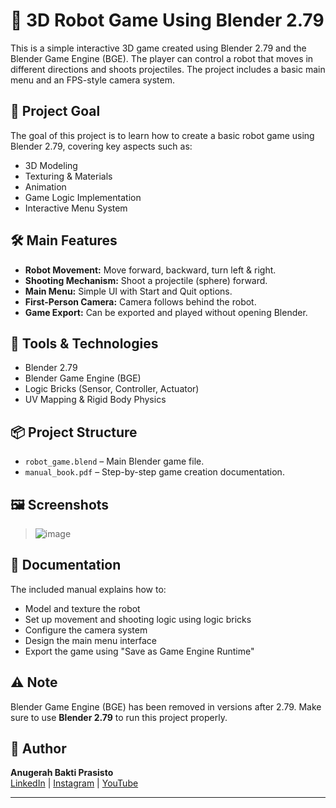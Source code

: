 # 🤖 3D Robot Game Using Blender 2.79

This is a simple interactive 3D game created using Blender 2.79 and the Blender Game Engine (BGE). The player can control a robot that moves in different directions and shoots projectiles. The project includes a basic main menu and an FPS-style camera system.

## 🎯 Project Goal

The goal of this project is to learn how to create a basic robot game using Blender 2.79, covering key aspects such as:

- 3D Modeling
- Texturing & Materials
- Animation
- Game Logic Implementation
- Interactive Menu System

## 🛠 Main Features

- **Robot Movement:** Move forward, backward, turn left & right.
- **Shooting Mechanism:** Shoot a projectile (sphere) forward.
- **Main Menu:** Simple UI with Start and Quit options.
- **First-Person Camera:** Camera follows behind the robot.
- **Game Export:** Can be exported and played without opening Blender.

## 🧰 Tools & Technologies

- Blender 2.79
- Blender Game Engine (BGE)
- Logic Bricks (Sensor, Controller, Actuator)
- UV Mapping & Rigid Body Physics

## 📦 Project Structure

- `robot_game.blend` – Main Blender game file.
- `manual_book.pdf` – Step-by-step game creation documentation.

## 🖼 Screenshots

> ![image](https://github.com/user-attachments/assets/6c88bd5e-a976-4f61-a6ea-a3d06d255b30)

## 📄 Documentation

The included manual explains how to:
- Model and texture the robot
- Set up movement and shooting logic using logic bricks
- Configure the camera system
- Design the main menu interface
- Export the game using "Save as Game Engine Runtime"

## ⚠️ Note

Blender Game Engine (BGE) has been removed in versions after 2.79. Make sure to use **Blender 2.79** to run this project properly.

## 👤 Author

**Anugerah Bakti Prasisto**  
[LinkedIn](https://www.linkedin.com/in/anugerah-bakti-04422122b) | [Instagram](https://www.instagram.com/bakti_011/) | [YouTube](https://www.youtube.com/@08.anugerahbaktiprasisto49)

---
